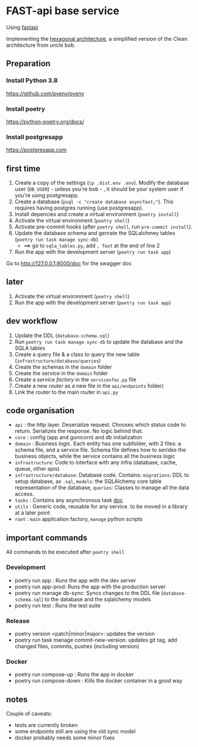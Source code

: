 # FAST-api base service

Using [fastapi](https://fastapi.tiangolo.com)

Implementing the [hexagonal architecture](https://en.wikipedia.org/wiki/Hexagonal_architecture_(software)), a simplified version of the Clean architecture from uncle bob.

## Preparation

### Install Python 3.8

https://github.com/pyenv/pyenv

### Install poetry 

https://python-poetry.org/docs/

### Install postgresapp

https://postgresapp.com



## first time

1. Create a copy of the settings (`cp .dist.env .env`). Modify the database user (`DB_USER`) - unless you're bob - , it should be your system user if you're using postgresapp.
2. Create a database (`psql -c "create database asyncfast;"`). This requires having postgres running (use postgresapp).
3. Install depencies and create a virtual environment (`poetry install`)
4. Activate the virtual environment (`poetry shell`)
5. Activate pre-commit hooks (after `poetry shell`, run `pre-commit install`).
6. Update the database schema and genrate the SQLalchmey tables (`poetry run task manage sync-db`)
    - ==> go to `sqla_tables.py`, add `, Text` at the end of line 2
7. Run the app with the development server (`poetry run task app`)

Go to http://127.0.0.1:8000/doc for the swagger doc

## later

1. Activate the virtual environment (`poetry shell`)
2. Run the app with the development server (`poetry run task app`)

## dev workflow

1. Update the DDL (`database-schema.sql`)
2. Run `poetry run task manage sync-db` to update the database and the SQLA tables
3. Create a query file & a class to query the new table (`infrastructure/database/queries`)
4. Create the schemas in the `domain` folder 
5. Create the service in the `domain` folder
6. Create a *service factory* in the `servicesfac.py` file
7. Create a new *router* as a new file in the `api/endpoints` folder)
8. Link the router to the main router in `api.py`



## code organisation

- `api`    : the http layer. Deserialize request. Chooses which status code to return. Serializes the response. No logic behind that.
- `core`   : config (app and gunicorn) and db initialization
- `domain` : Business logic. Each entity has one subfolder, with 2 files: a schema file, and a service file. Schema file defines how to ser/des the business objects, while the service contains all the business logic
- `infrastructure`: Code to interface with any infra (database, cache, queue, other apis)
- `infrastructure/database`: Database code. Contains: `migrations`: DDL to setup database, as `.sql`, `models`: the SQLAlchemy core table representation of the database, `queries`: Classes to manage all the data access.
- `tasks` : Contains any asynchronous task [doc](https://www.starlette.io/background/)
- `utils` : Generic code, reusable for any service. to be moved in a library at a later point
- `root`  :  `main` application factory, `manage` python scripts 

## important commands

All commands to be executed after `poetry shell`

### Development
- poetry run app : Runs the app with the dev server
- poetry run app-prod: Runs the app with the production server
- poetry run manage db-sync: Syncs changes to the DDL file (`database-schema.sql`) to the database and the sqlalchemy models
- poetry run test : Runs the test suite

### Release
- poetry version <patch|minor|major>: updates the version 
- poetry run task manage commit-new-version: updates git tag, add changed files, commits, pushes (including version)

### Docker
- poetry run compose-up : Runs the app in docker
- poetry run compose-down : Kills the docker container in a good way


## notes

Couple of caveats:

- tests are currently broken
- some endpoints still are using the old sync model
- docker probably needs some minor fixes



